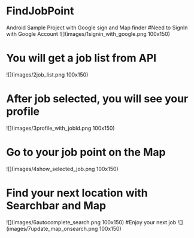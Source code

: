 # FindJobPoint
Android Sample Project with Google sign and Map finder
#Need to SignIn with Google Account
![](images/1signin_with_google.png 100x150)
# You will get a job list from API
![](images/2job_list.png 100x150)
# After job selected, you will see your profile
![](images/3profile_with_jobId.png 100x150)
# Go to your job point on the Map
![](images/4show_selected_job.png 100x150)
# Find your next location with Searchbar and Map
![](images/6autocomplete_search.png 100x150)
#Enjoy your next job
![](images/7update_map_onsearch.png 100x150)
